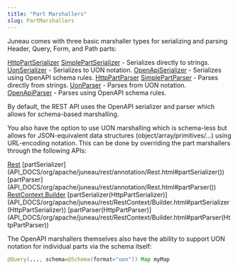 ```yaml
---
title: "Part Marshallers"
slug: PartMarshallers
---
```


Juneau comes with three basic marshaller types for serializing and parsing Header, Query, Form, and Path parts:

<tree>
<node-0><java-interface><a href="/site/apidocs/org/apache/juneau/httppart/HttpPartSerializer.html" target="_blank">HttpPartSerializer</a></java-interface></node-0>
<node-1><java-class><a href="/site/apidocs/org/apache/juneau/httppart/SimplePartSerializer.html" target="_blank">SimplePartSerializer</a></java-class> - Serializes directly to strings.</node-1>
<node-1><java-class><a href="/site/apidocs/org/apache/juneau/uon/UonSerializer.html" target="_blank">UonSerializer</a></java-class> - Serializes to UON notation.</node-1>
<node-2><java-class><a href="/site/apidocs/org/apache/juneau/oapi/OpenApiSerializer.html" target="_blank">OpenApiSerializer</a></java-class> - Serializes using OpenAPI schema rules.</node-2>
<node-0><java-interface><a href="/site/apidocs/org/apache/juneau/httppart/HttpPartParser.html" target="_blank">HttpPartParser</a></java-interface></node-0>
<node-1><java-class><a href="/site/apidocs/org/apache/juneau/httppart/SimplePartParser.html" target="_blank">SimplePartParser</a></java-class> - Parses directly from strings.</node-1>
<node-1><java-class><a href="/site/apidocs/org/apache/juneau/uon/UonParser.html" target="_blank">UonParser</a></java-class> - Parses from UON notation.</node-1>
<node-2><java-class><a href="/site/apidocs/org/apache/juneau/oapi/OpenApiParser.html" target="_blank">OpenApiParser</a></java-class> - Parses using OpenAPI schema rules.</node-2>
</tree>

By default, the REST API uses the OpenAPI serializer and parser which allows for schema-based marshalling.

You also have the option to use UON marshalling which is schema-less but allows for JSON-equivalent data structures
(object/array/primitives/...) using URL-encoding notation.
This can be done by overriding the part marshallers through the following APIs:

<tree>
<node-0><java-annotation><a href="/site/apidocs/org/apache/juneau/rest/annotation/Rest.html" target="_blank">Rest</a></java-annotation></node-0>
<node-1><java-method-annotation>[partSerializer](API_DOCS/org/apache/juneau/rest/annotation/Rest.html#partSerializer())</java-method-annotation></node-1>
<node-1><java-method-annotation>[partParser](API_DOCS/org/apache/juneau/rest/annotation/Rest.html#partParser())</java-method-annotation></node-1>
<node-0><java-class><a href="/site/apidocs/org/apache/juneau/rest/RestContext.Builder.html" target="_blank">RestContext.Builder</a></java-class></node-0>
<node-1><java-method>[partSerializer(HttpPartSerializer)](API_DOCS/org/apache/juneau/rest/RestContext/Builder.html#partSerializer(HttpPartSerializer))</java-method></node-1>
<node-1><java-method>[partParser(HttpPartParser)](API_DOCS/org/apache/juneau/rest/RestContext/Builder.html#partParser(HttpPartParser))</java-method></node-1>
</tree>

The OpenAPI marshallers themselves also have the ability to support UON notation for individual parts via the schema
itself:

```java
@Query(..., schema=@Schema(format="uon")) Map myMap
```
